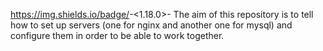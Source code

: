https://img.shields.io/badge/<nginx>-<1.18.0>-<green>
The aim of this repository is to tell how to set up servers (one for nginx and another one for mysql) and configure them in order to be able to work together.
